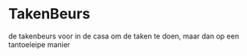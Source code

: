# TakenBeurs
de takenbeurs voor in de casa om de taken te doen, maar dan op een tantoeleipe manier

